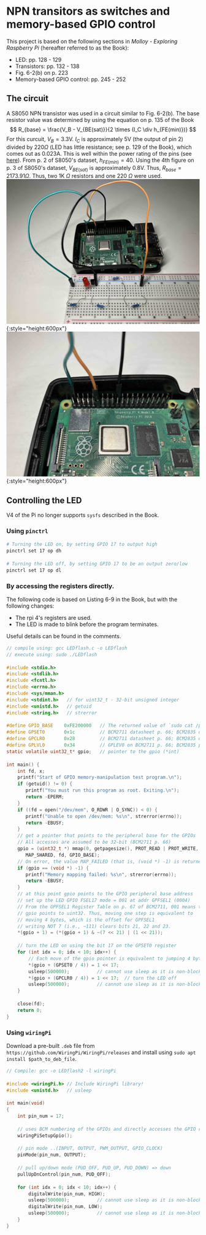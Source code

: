 # NPN transitors as switches and memory-based GPIO control

This project is based on the following sections in *Molloy - Exploring Raspberry Pi* (hereafter referred to as the Book):
- LED: pp. 128 - 129
- Transistors: pp. 132 - 138
- Fig. 6-2(b) on p. 223
- Memory-based GPIO control: pp. 245 - 252

## The circuit
A S8050 NPN transistor was used in a circuit similar to Fig. 6-2(b). The base resistor value was determined by using the equation on p. 135 of the Book
$$
R_{base} = \frac{V_B - V_{BE(sat)}}{2 \times (I_C \div h_{FE(min)})}
$$
For this curcuit, $V_B = 3.3\text{V}$. $I_C$ is approximately 5V (the output of pin 2) divided by 220$\Omega$ (LED has little resistance; see p. 129 of the Book), which comes out as 0.023A. This is well within the power rating of the pins (see [here](./useful_info.md#the-power-rating-of-the-pins)). From p. 2 of S8050's dataset, $h_{FE(min)} = 40$. Using the 4th figure on p. 3 of S8050's dataset, $V_{BE(sat)}$ is approximately 0.8V. Thus, $R_{base}=2173.91\Omega$. Thus, two 1K $\Omega$ resistors and one 220 $\Omega$ were used.
![](figs/transistors_switches_memory_gpio_1.jpg){:style="height:600px"}
![](figs/transistors_switches_memory_gpio_2.jpg){:style="height:600px"}

## Controlling the LED
V4 of the Pi no longer supports `sysfs` described in the Book.

### Using `pinctrl`
```bash
# Turning the LED on, by setting GPIO 17 to output high 
pinctrl set 17 op dh

# Turning the LED off, by setting GPIO 17 to be an output zero/low
pinctrl set 17 op dl
```

### By accessing the registers directly.
The following code is based on Listing 6-9 in the Book, but with the following changes:
- The rpi 4's registers are used.
- The LED is made to blink before the program terminates.

Useful details can be found in the comments.
```C
// compile using: gcc LEDflash.c -o LEDflash
// execute using: sudo ./LEDflash

#include <stdio.h>
#include <stdlib.h>
#include <fcntl.h>
#include <errno.h>
#include <sys/mman.h>
#include <stdint.h>   // for uint32_t - 32-bit unsigned integer
#include <unistd.h>   // getuid
#include <string.h>   // strerror

#define GPIO_BASE    0xFE200000   // The returned value of `sudo cat /proc/iomem | grep gpio -i`
#define GPSET0       0x1c         // BCM2711 datasheet p. 66; BCM2835 datasheet p. 90
#define GPCLR0       0x28         // BCM2711 datasheet p. 66; BCM2835 datasheet p. 90
#define GPLVL0       0x34         // GPLEV0 on BCM2711 p. 66; BCM2835 p. 90
static volatile uint32_t* gpio;   // pointer to the gpio (*int)

int main() {
    int fd, x;
    printf("Start of GPIO memory-manipulation test program.\n");
    if (getuid() != 0) {
       printf("You must run this program as root. Exiting.\n");
       return -EPERM;
    }
    if ((fd = open("/dev/mem", O_RDWR | O_SYNC)) < 0) {
       printf("Unable to open /dev/mem: %s\n", strerror(errno));
       return -EBUSY;
    }
    // get a pointer that points to the peripheral base for the GPIOs
    // All accesses are assumed to be 32-bit (BCM2711 p. 66)
    gpio = (uint32_t *) mmap(0, getpagesize(), PROT_READ | PROT_WRITE,
       MAP_SHARED, fd, GPIO_BASE);
    // On error, the value MAP_FAILED (that is, (void *) -1) is returned, and errno is set to indicate the error.
    if (gpio == (void *) -1) {
       printf("Memory mapping failed: %s\n", strerror(errno));
       return -EBUSY;
    }
    // at this point gpio points to the GPIO peripheral base address
    // set up the LED GPIO FSEL17 mode = 001 at addr GPFSEL1 (0004)
    // From the GPFSEL1 Register Table on p. 67 of BCM2711, 001 means the pin is an output
    // gpio points to uint32. Thus, moving one step is equivalent to 
    // moving 4 bytes, which is the offset for GPFSEL1
    // writing NOT 7 (i.e., ~111) clears bits 21, 22 and 23.
    *(gpio + 1) = (*(gpio + 1) & ~(7 << 21) | (1 << 21));
 
    // turn the LED on using the bit 17 on the GPSET0 register
    for (int idx = 0; idx < 10; idx++) {
        // Each move of the gpio pointer is equivalent to jumping 4 bytes. Thus divide the offset by 4.
        *(gpio + (GPSET0 / 4)) = 1 << 17;
        usleep(500000);          // cannot use sleep as it is non-blocking
        *(gpio + (GPCLR0 / 4)) = 1 << 17;  // turn the LED off
        usleep(500000);          // cannot use sleep as it is non-blocking
    }
 
    close(fd);
    return 0;
}
```


### Using `wiringPi`
Download a pre-built `.deb` file from `https://github.com/WiringPi/WiringPi/releases` and install using `sudo apt install $path_to_deb_file`.
```C
// Compile: gcc -o LEDflash2 -l wiringPi

#include <wiringPi.h> // Include WiringPi library!
#include <unistd.h>   // usleep

int main(void)
{
    int pin_num = 17;

    // uses BCM numbering of the GPIOs and directly accesses the GPIO registers.
    wiringPiSetupGpio();

    // pin mode ..(INPUT, OUTPUT, PWM_OUTPUT, GPIO_CLOCK)
    pinMode(pin_num, OUTPUT);

    // pull up/down mode (PUD_OFF, PUD_UP, PUD_DOWN) => down
    pullUpDnControl(pin_num, PUD_OFF);

    for (int idx = 0; idx < 10; idx++) {
        digitalWrite(pin_num, HIGH);
        usleep(500000);          // cannot use sleep as it is non-blocking
        digitalWrite(pin_num, LOW);
        usleep(500000);          // cannot use sleep as it is non-blocking
    }
}
```